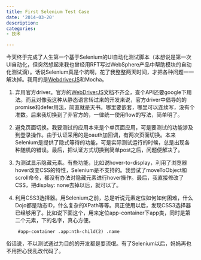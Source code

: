 ```yaml
---
title: First Selenium Test Case
date: '2014-03-20'
description:
categories:
- 技术

---
```


今天终于完成了人生第一个基于Selenium的UI自动化测试脚本（本想说是第一次UI自动化，但突然想起来我也曾经用RFT写过WebSphere产品中帮助模块的自动化测试滴）。话说Selenium真是个坑啊，花了我整整两天时间，才把各种问题一一解决掉。我用的是[WebdriverJS](https://github.com/camme/webdriverjs)和Mocha。

1. 弃用官方driver。官方的[WebDriverJS](https://code.google.com/p/selenium/wiki/WebDriverJs)文档不齐全，查个API还要google下用法。而且对像我这种从静态语言转过来的开发来说，官方driver中倡导的的promise和defer用法，简直就是天书。哪里要嵌套，哪里可以连续写，没有个准数。后来我切换到了非官方的，一律统一使用flow的写法，简单明了。
2. 避免页面切换。我要测试的应用本来是个单页面应用，可是要测试的功能涉及到登录操作。由于认证采用的是oauth加回调，有两次页面切换。本来Selenium是提供了隐式等待的功能，可是实际测试运行的时候，总是出现各种随机的错误。最后，把认证方式切换到简单post之后，问题便解决了。
3. 为测试显示隐藏元素。有些功能，比如说hover-to-display，利用了浏览器hover改变CSS的特性，Selenium是不支持的。我尝试了moveToObject和scroll命令，都没有办法对隐藏元素进行hover操作。最后，我直接修改了CSS，把display: none去掉以后，就可以了。
4. 利用CSS3选择器。用Selenium之前，总是听说元素定位如何如何困难，什么Dojo都是动态ID，什么复杂的XPath等等。真正使用以后，发现CSS3选择器已经够用了。比如说下面这个，用来定位app-container下app类，同时是第二个元素，下的名字，真心方便。

		#app-container .app:nth-child(2) .name

俗话说，不以测试通过为目的的开发都是耍流氓。有了Selenium以后，妈妈再也不用担心我乱改代码了。
